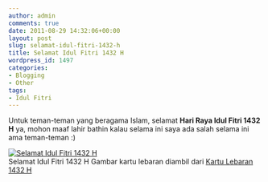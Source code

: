 ```yaml
---
author: admin
comments: true
date: 2011-08-29 14:32:06+00:00
layout: post
slug: selamat-idul-fitri-1432-h
title: Selamat Idul Fitri 1432 H
wordpress_id: 1497
categories:
- Blogging
- Other
tags:
- Idul Fitri
---
```


Untuk teman-teman yang beragama Islam, selamat **Hari Raya Idul Fitri 1432 H** ya, mohon maaf lahir bathin kalau selama ini saya ada salah selama ini ama teman-teman :)

[![Selamat Idul Fitri 1432 H](http://martinusadyh.web.id/wp-content/gallery/tutorial/kartu-cuapan-lebaran-1432-h.jpg)](http://martinusadyh.web.id/gallery/?album=4&gallery=3&pid=142)  
Selamat Idul Fitri 1432 H
Gambar kartu lebaran diambil dari [Kartu Lebaran 1432 H](http://kaskus-us.blogspot.com/2011/08/kartu-lebaran-1432-h-kartu-ucapan-idul.html)
